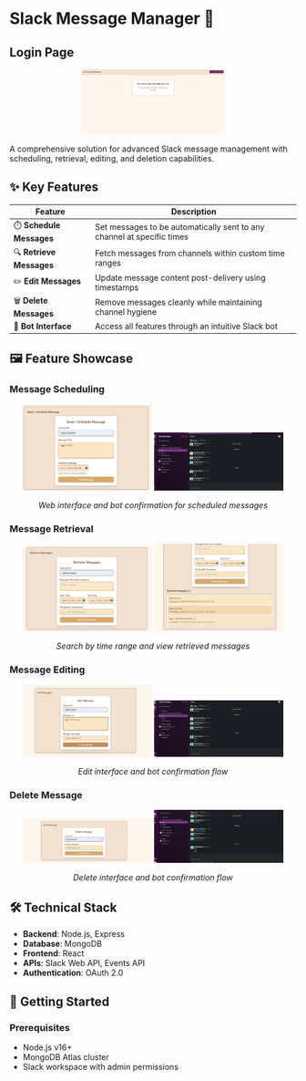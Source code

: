 # Slack Message Manager 💬

## Login Page
<div align="center">
  <img src="src/assets/login.png" alt="Schedule Interface" width="50%">
</div>

A comprehensive solution for advanced Slack message management with scheduling, retrieval, editing, and deletion capabilities.

## ✨ Key Features

| Feature | Description |
|---------|-------------|
| ⏱️ **Schedule Messages** | Set messages to be automatically sent to any channel at specific times |
| 🔍 **Retrieve Messages** | Fetch messages from channels within custom time ranges |
| ✏️ **Edit Messages** | Update message content post-delivery using timestamps |
| 🗑️ **Delete Messages** | Remove messages cleanly while maintaining channel hygiene |
| 🤖 **Bot Interface** | Access all features through an intuitive Slack bot |

## 🖼️ Feature Showcase

### Message Scheduling
<div align="center">
  <img src="src/assets/schedule.png" alt="Schedule Interface" width="45%">
  <img src="src/assets/schedulebot.png" alt="Schedule Bot" width="45%">
  <p><em>Web interface and bot confirmation for scheduled messages</em></p>
</div>

### Message Retrieval
<div align="center">
  <img src="src/assets/retrieve.png" alt="Retrieve Interface" width="45%">
  <img src="src/assets/retrieve2.png" alt="Retrieve Results" width="45%">
  <p><em>Search by time range and view retrieved messages</em></p>
</div>

### Message Editing
<div align="center">
  <img src="src/assets/edit.png" alt="Edit Interface" width="45%">
  <img src="src/assets/editbot.png" alt="Edit Bot" width="45%">
  <p><em>Edit interface and bot confirmation flow</em></p>
</div>

### Delete Message
<div align="center">
  <img src="src/assets/delete.png" alt="Delete Interface" width="45%">
  <img src="src/assets/deletebot.png" alt="Delete Bot" width="45%">
  <p><em>Delete interface and bot confirmation flow</em></p>
</div>

## 🛠️ Technical Stack

- **Backend**: Node.js, Express
- **Database**: MongoDB
- **Frontend**: React
- **APIs**: Slack Web API, Events API
- **Authentication**: OAuth 2.0

## 🚀 Getting Started

### Prerequisites
- Node.js v16+
- MongoDB Atlas cluster
- Slack workspace with admin permissions
